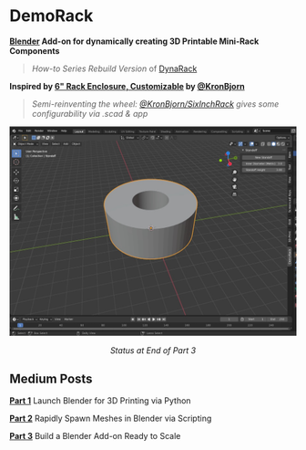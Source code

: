 # DemoRack #
**[Blender](https://www.blender.org) Add-on for dynamically creating 3D Printable Mini-Rack Components** 

> *How-to Series Rebuild Version* of [DynaRack](https://github.com/ocommaj/dynarack)

**Inspired by [6" Rack Enclosure, Customizable](https://www.thingiverse.com/thing:1936196) by [@KronBjorn](https://www.github.com/kronbjorn)**
> *Semi-reinventing the wheel: [@KronBjorn/SixInchRack](https://github.com/KronBjorn/SixInchRack) gives some configurability via .scad & app*


![End of Part 3 Screenshot](./doc_images/Completed_Part3_ScreenShot.jpg)
<p align="center">
  <em>Status at End of Part 3</em>
</p>


## Medium Posts ##
**[Part 1](https://levelup.gitconnected.com/configure-blender-for-3d-printing-via-python-ecf729e4099b)** Launch Blender for 3D Printing via Python

**[Part 2](https://levelup.gitconnected.com/rapidly-spawn-printable-meshes-via-blender-python-9ff5c3af6379)** Rapidly Spawn Meshes in Blender via Scripting

**[Part 3](https://levelup.gitconnected.com/build-a-blender-add-on-ready-to-scale-8c285f9f0a5)** Build a Blender Add-on Ready to Scale
